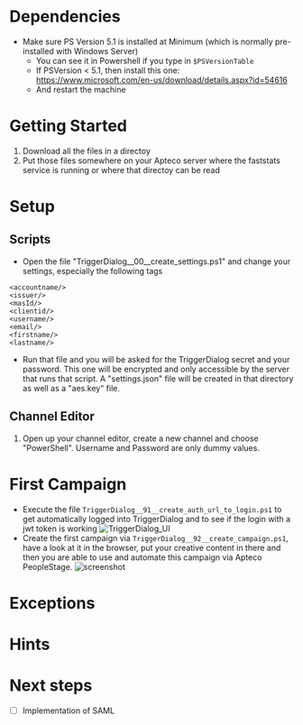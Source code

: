 # Dependencies

* Make sure PS Version 5.1 is installed at Minimum (which is normally pre-installed with Windows Server)
  * You can see it in Powershell if you type in ```$PSVersionTable```
  * If PSVersion < 5.1, then install this one: https://www.microsoft.com/en-us/download/details.aspx?id=54616
  * And restart the machine

# Getting Started

1. Download all the files in a directoy
1. Put those files somewhere on your Apteco server where the faststats service is running or where that directoy can be read

# Setup

## Scripts

* Open the file "TriggerDialog__00__create_settings.ps1" and change your settings, especially the following tags<br/>
~~~
<accountname/>
<issuer/>
<masId/> 
<clientid/>
<username/>
<email/>
<firstname/>
<lastname/>
~~~
* Run that file and you will be asked for the TriggerDialog secret and your password. This one will be encrypted and only accessible by the server that runs that script. A "settings.json" file will be created in that directory as well as a "aes.key" file.

## Channel Editor

1. Open up your channel editor, create a new channel and choose "PowerShell". Username and Password are only dummy values.

# First Campaign

* Execute the file `TriggerDialog__91__create_auth_url_to_login.ps1` to get automatically logged into TriggerDialog and to see if the login with a jwt token is working
![TriggerDialog_UI](https://user-images.githubusercontent.com/14135678/71591590-d7f20180-2b24-11ea-9a14-a6010a3ec26e.gif)
* Create the first campaign via `TriggerDialog__92__create_campaign.ps1`, have a look at it in the browser, put your creative content in there and then you are able to use and automate this campaign via Apteco PeopleStage. 
![screenshot](https://user-images.githubusercontent.com/14135678/71591964-3f5c8100-2b26-11ea-9fa2-263b7ed00974.png)


# Exceptions

# Hints

# Next steps

- [ ] Implementation of SAML
